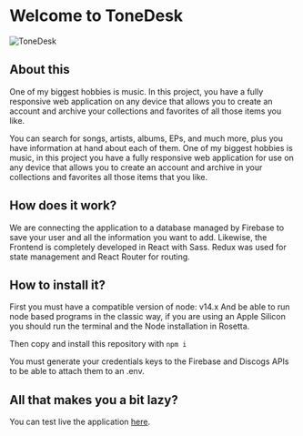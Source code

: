 # Welcome to ToneDesk

![ToneDesk](https://user-images.githubusercontent.com/37456799/189755627-74068b5b-b767-40fb-ab7a-eb2f071ecc94.png)

## About this

One of my biggest hobbies is music. In this project, you have a fully responsive web application on any device that allows you to create an account and archive your collections and favorites of all those items you like.

You can search for songs, artists, albums, EPs, and much more, plus you have information at hand about each of them.
One of my biggest hobbies is music, in this project you have a fully responsive web application for use on any device that allows you to create an account and archive in your collections and favorites all those items that you like.

## How does it work?

We are connecting the application to a database managed by Firebase to save your user and all the information you want to add. Likewise, the Frontend is completely developed in React with Sass. Redux was used for state management and React Router for routing.

## How to install it?

First you must have a compatible version of node: v14.x
And be able to run node based programs in the classic way, if you are using an Apple Silicon you should run the terminal and the Node installation in Rosetta.

Then copy and install this repository with ```npm i```

You must generate your credentials keys to the Firebase and Discogs APIs to be able to attach them to an .env.


## All that makes you a bit lazy?

You can test live the application [here](https://tone-desk.vercel.app/).
